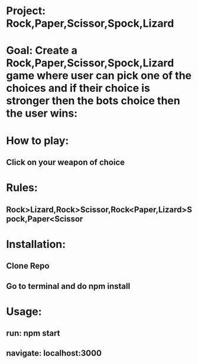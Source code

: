 # Project: Rock,Paper,Scissor,Spock,Lizard
# Goal: Create a Rock,Paper,Scissor,Spock,Lizard game where user can pick one of the choices and if their choice is stronger then the bots choice then the user wins:

# How to play:
## Click on your weapon of choice
# Rules:
## Rock>Lizard,Rock>Scissor,Rock<Paper,Lizard>Spock,Paper<Scissor

# Installation:
## Clone Repo
## Go to terminal and do npm install

# Usage:
## run: npm start
## navigate: localhost:3000
